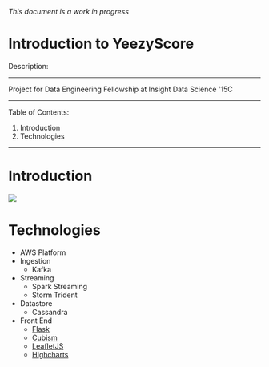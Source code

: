 *This document is a work in progress*

# Introduction to YeezyScore

Description: 

---
 
Project for Data Engineering Fellowship at Insight Data Science '15C

---

Table of Contents:

1. Introduction 
2. Technologies

---
# Introduction

![](http://de.katychuang.me/static/preview.gif)

# Technologies

* AWS Platform
* Ingestion
	* Kafka
* Streaming
    * Spark Streaming
    * Storm Trident
* Datastore
    * Cassandra
* Front End
	* [Flask](http://flask.pocoo.org/)
	* [Cubism](http://square.github.io/cubism/)
    * [LeafletJS](http://leafletjs.com)
    * [Highcharts](http://highcharts.com)
